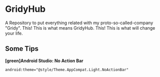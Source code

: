 # GridyHub
A Repository to put everything related with my proto-so-called-company "Gridy". This! This is what means GridyHub. This! This is what will change your life.

## Some Tips 
**[green]Android Studio: No Action Bar**
```xml
android:theme="@style/Theme.AppCompat.Light.NoActionBar"
```
